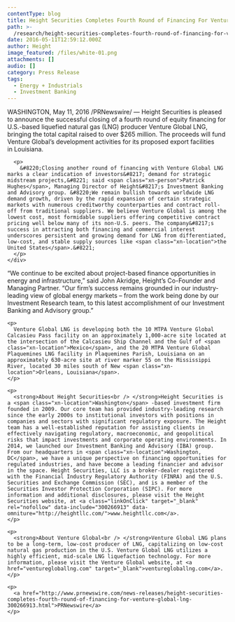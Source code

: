 ```yaml
---
contentType: blog
title: Height Securities Completes Fourth Round of Financing For Venture Global LNG
path: >-
  /research/height-securities-completes-fourth-round-of-financing-for-venture-global-lng/
date: 2016-05-11T12:59:12.000Z
author: Height
image_featured: /files/white-01.png
attachments: []
audio: []
category: Press Release
tags:
  - Energy + Industrials
  - Investment Banking
---
```

<section class="release-body container no-margin-bottom "> 

<div class="section-divider">
  <div class="row">
    <div class="col-sm-10 col-sm-offset-1">
      <p>
        <span class="xn-location">WASHINGTON</span>, <span class="xn-chron">May 11, 2016</span> /PRNewswire/ &#8212; Height Securities is pleased to announce the successful closing of a fourth round of equity financing for U.S.-based liquefied natural gas (LNG) producer Venture Global LNG, bringing the total capital raised to over <span class="xn-money">$265 million</span>. The proceeds will fund Venture Global&#8217;s development activities for its proposed export facilities in Louisiana.
      </p>
      
      <p>
        &#8220;Closing another round of financing with Venture Global LNG marks a clear indication of investors&#8217; demand for strategic midstream projects,&#8221; said <span class="xn-person">Patrick Hughes</span>, Managing Director of Height&#8217;s Investment Banking and Advisory group. &#8220;We remain bullish towards worldwide LNG demand growth, driven by the rapid expansion of certain strategic markets with numerous creditworthy counterparties and contract roll-off from traditional suppliers. We believe Venture Global is among the lowest cost, most formidable suppliers offering competitive contract pricing well below many of its non-U.S. peers. The company&#8217;s success in attracting both financing and commercial interest underscores persistent and growing demand for LNG from differentiated, low-cost, and stable supply sources like <span class="xn-location">the United States</span>.&#8221;
      </p>
    </div>
  </div>
</div></section> <section class="release-body container no-margin-bottom "> 

<div class="row">
  <div class="col-sm-10 col-sm-offset-1">
    <p>
      &#8220;We continue to be excited about project-based finance opportunities in energy and infrastructure,&#8221; said <span class="xn-person">John Akridge</span>, Height&#8217;s Co-Founder and Managing Partner. &#8220;Our firm&#8217;s success remains grounded in our industry-leading view of global energy markets – from the work being done by our Investment Research team, to this latest accomplishment of our Investment Banking and Advisory group.&#8221;
    </p>
    
    <p>
      Venture Global LNG is developing both the 10 MTPA Venture Global Calcasieu Pass facility on an approximately 1,000-acre site located at the intersection of the Calcasieu Ship Channel and the Gulf of <span class="xn-location">Mexico</span>, and the 20 MTPA Venture Global Plaquemines LNG facility in Plaquemines Parish, Louisiana on an approximately 630-acre site at river marker 55 on the Mississippi River, located 30 miles south of New <span class="xn-location">Orleans, Louisiana</span>.
    </p>
    
    <p>
      <strong>About Height Securities<br /> </strong>Height Securities is a <span class="xn-location">Washington</span> -based investment firm founded in 2009. Our core team has provided industry-leading research since the early 2000s to institutional investors with positions in companies and sectors with significant regulatory exposure. The Height team has a well-established reputation for assisting clients in effectively navigating regulatory, macroeconomic, and geopolitical risks that impact investments and corporate operating environments. In 2014, we launched our Investment Banking and Advisory (IBA) group. From our headquarters in <span class="xn-location">Washington, DC</span>, we have a unique perspective on financing opportunities for regulated industries, and have become a leading financier and advisor in the space. Height Securities, LLC is a broker-dealer registered with the Financial Industry Regulatory Authority (FINRA) and the U.S. Securities and Exchange Commission (SEC), and is a member of the Securities Investor Protection Corporation (SIPC). For more information and additional disclosures, please visit the Height Securities website, at <a class="linkOnClick" target="_blank" rel="nofollow" data-include="300266913" data-omniture="http://heightllc.com/">www.heightllc.com</a>.
    </p>
    
    <p>
      <strong>About Venture Global<br /> </strong>Venture Global LNG plans to be a long-term, low-cost producer of LNG, capitalizing on low-cost natural gas production in the U.S. Venture Global LNG utilizes a highly efficient, mid-scale LNG liquefaction technology. For more information, please visit the Venture Global website, at <a href="venturegloballng.com" target="_blank">venturegloballng.com</a>.
    </p>
    
    <p>
      <a href="http://www.prnewswire.com/news-releases/height-securities-completes-fourth-round-of-financing-for-venture-global-lng-300266913.html">PRNewswire</a>
    </p>
  </div>
</div></section>
